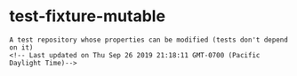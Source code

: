 # test-fixture-mutable
    A test repository whose properties can be modified (tests don't depend on it)
    <!-- Last updated on Thu Sep 26 2019 21:18:11 GMT-0700 (Pacific Daylight Time)-->